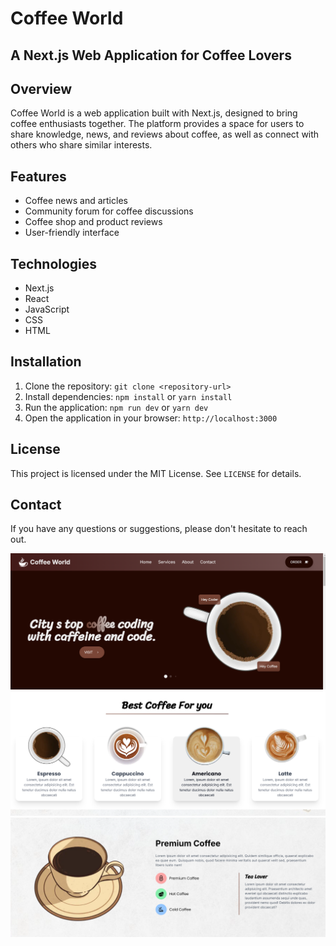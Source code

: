 # Coffee World

## A Next.js Web Application for Coffee Lovers

## Overview

Coffee World is a web application built with Next.js, designed to bring coffee enthusiasts together. The platform provides a space for users to share knowledge, news, and reviews about coffee, as well as connect with others who share similar interests.

## Features

- Coffee news and articles
- Community forum for coffee discussions
- Coffee shop and product reviews
- User-friendly interface

## Technologies

- Next.js
- React
- JavaScript
- CSS
- HTML

## Installation

1. Clone the repository: `git clone <repository-url>`
2. Install dependencies: `npm install` or `yarn install`
3. Run the application: `npm run dev` or `yarn dev`
4. Open the application in your browser: `http://localhost:3000`

## License

This project is licensed under the MIT License. See `LICENSE` for details.

## Contact

If you have any questions or suggestions, please don't hesitate to reach out.

![Project Overview](assets/images/coffee_world.png)
![Project Overview](assets/images/choice_coffee.png)
![Project Overview](assets/images/premium_coffee.png)
